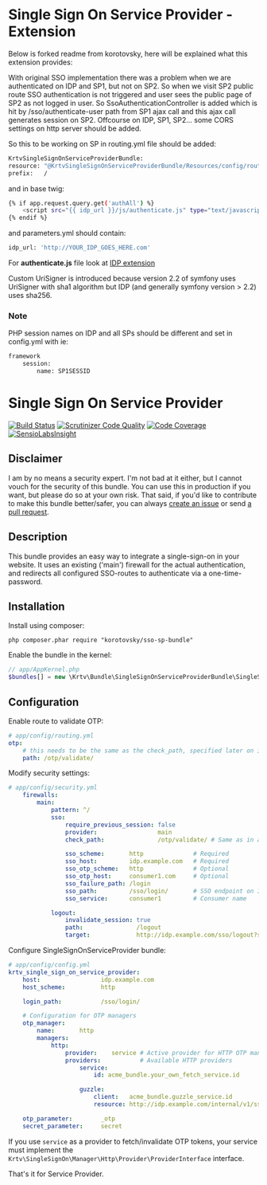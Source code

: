 Single Sign On Service Provider - Extension
================================
Below is forked readme from korotovsky, here will be explained what this extension provides:

With original SSO implementation there was a problem when we are authenticated on IDP and SP1, but not on SP2. So when we visit SP2 public route SSO authentication is not triggered and user sees the public page of SP2 as not logged in user. So SsoAuthenticationController is added which is hit by /sso/authenticate-user path from SP1 ajax call and this ajax call generates session on SP2. Offcourse on IDP, SP1, SP2... some CORS settings on http server should be added. 

So this to be working on SP in routing.yml file should be added:

``` bash
KrtvSingleSignOnServiceProviderBundle:
resource: "@KrtvSingleSignOnServiceProviderBundle/Resources/config/routing.yml"
prefix:   /    
``` 

and in base twig:

``` bash
{% if app.request.query.get('authAll') %}
	<script src="{{ idp_url }}/js/authenticate.js" type="text/javascript"></script>
{% endif %}
``` 

and parameters.yml should contain:
``` bash
idp_url: 'http://YOUR_IDP_GOES_HERE.com'
``` 

For **authenticate.js** file look at [IDP extension](https://github.com/mmilojevic/SingleSignOnIdentityProviderBundle)

Custom UriSigner is introduced because version 2.2 of symfony uses UriSigner with sha1 algorithm but IDP (and generally symfony version > 2.2) uses sha256.

### Note
PHP session names on IDP and all SPs should be different and set in config.yml with ie:
``` bash
framework
	session:
        name: SP1SESSID
```

Single Sign On Service Provider
================================

[![Build Status](https://scrutinizer-ci.com/g/korotovsky/SingleSignOnServiceProviderBundle/badges/build.png?b=0.2.x)](https://scrutinizer-ci.com/g/korotovsky/SingleSignOnServiceProviderBundle/build-status/0.2.x)
[![Scrutinizer Code Quality](https://scrutinizer-ci.com/g/korotovsky/SingleSignOnServiceProviderBundle/badges/quality-score.png?b=0.2.x)](https://scrutinizer-ci.com/g/korotovsky/SingleSignOnServiceProviderBundle/?branch=0.2.x)
[![Code Coverage](https://scrutinizer-ci.com/g/korotovsky/SingleSignOnServiceProviderBundle/badges/coverage.png?b=0.2.x)](https://scrutinizer-ci.com/g/korotovsky/SingleSignOnServiceProviderBundle/?branch=0.2.x)
[![SensioLabsInsight](https://insight.sensiolabs.com/projects/d68cc257-6cfc-4e66-9c51-28be57b347c4/mini.png?v=1)](https://insight.sensiolabs.com/projects/d68cc257-6cfc-4e66-9c51-28be57b347c4)

Disclaimer
--------
I am by no means a security expert. I'm not bad at it either, but I cannot vouch for the security of this bundle.
You can use this in production if you want, but please do so at your own risk.
That said, if you'd like to contribute to make this bundle better/safer, you can always [create an issue](https://github.com/korotovsky/SingleSignOnServiceProviderBundle/issues) or send [a pull request](https://github.com/korotovsky/SingleSignOnServiceProviderBundle/pulls).

Description
-----------
This bundle provides an easy way to integrate a single-sign-on in your website. It uses an existing ('main') firewall for the actual authentication,
and redirects all configured SSO-routes to authenticate via a one-time-password.

Installation
------------
Install using composer:

```
php composer.phar require "korotovsky/sso-sp-bundle"
```

Enable the bundle in the kernel:

``` php
// app/AppKernel.php
$bundles[] = new \Krtv\Bundle\SingleSignOnServiceProviderBundle\SingleSignOnServiceProviderBundle();
```

Configuration
-------------

Enable route to validate OTP:

``` yaml
# app/config/routing.yml
otp:
    # this needs to be the same as the check_path, specified later on in security.yml
    path: /otp/validate/
````

Modify security settings:

``` yaml
# app/config/security.yml
    firewalls:
        main:
            pattern: ^/
            sso:
                require_previous_session: false
                provider:                 main
                check_path:               /otp/validate/ # Same as in app/config/routing.yml

                sso_scheme:       http              # Required
                sso_host:         idp.example.com   # Required
                sso_otp_scheme:   http              # Optional
                sso_otp_host:     consumer1.com     # Optional
                sso_failure_path: /login
                sso_path:         /sso/login/       # SSO endpoint on IdP.
                sso_service:      consumer1         # Consumer name

            logout:
                invalidate_session: true
                path:               /logout
                target:             http://idp.example.com/sso/logout?service=consumer1
```

Configure SingleSignOnServiceProvider bundle:

``` yaml
# app/config/config.yml
krtv_single_sign_on_service_provider:
    host:                 idp.example.com
    host_scheme:          http

    login_path:           /sso/login/

    # Configuration for OTP managers
    otp_manager:
        name:       http
        managers:
            http:
                provider:    service # Active provider for HTTP OTP manager
                providers:           # Available HTTP providers
                    service:
                        id: acme_bundle.your_own_fetch_service.id

                    guzzle:
                        client:   acme_bundle.guzzle_service.id
                        resource: http://idp.example.com/internal/v1/sso

    otp_parameter:        _otp
    secret_parameter:     secret
```

If you use `service` as a provider to fetch/invalidate OTP tokens, your service must implement the `Krtv\SingleSignOn\Manager\Http\Provider\ProviderInterface` interface.

That's it for Service Provider.
